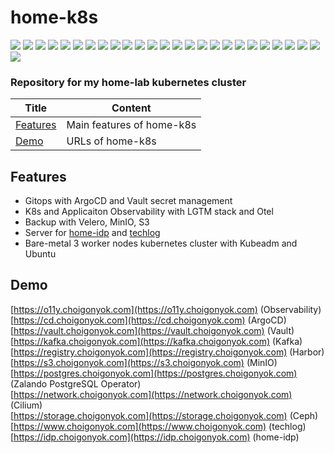 # home-k8s

<img src="https://img.shields.io/badge/Kubernetes-326CE5?style=flat-square&logo=kubernetes&logoColor=white"/> <img src="https://img.shields.io/badge/Helm-0F1689?style=flat-square&logo=helm&logoColor=white"> <img src="https://img.shields.io/badge/Docker-2496ED?style=flat-square&logo=docker&logoColor=white"/> <img src="https://img.shields.io/badge/CILIUM-F8C517?style=flat-square&logo=cilium&logoColor=black"/> <img src="https://img.shields.io/badge/Vault-FFEC6E?style=flat-square&logo=vault&logoColor=black"> <img src="https://img.shields.io/badge/Keycloak-4D4D4D?style=flat-square&logo=keycloak&logoColor=white"> <img src="https://img.shields.io/badge/Harbor-60B932?style=flat-square&logo=harbor&logoColor=white"> <img src="https://img.shields.io/badge/Kafka-231F20?style=flat-square&logo=apachekafka&logoColor=white"> <img src="https://img.shields.io/badge/Ceph-EF5C55?style=flat-square&logo=ceph&logoColor=white"> <img src="https://img.shields.io/badge/Kubeadm-326CE5?style=flat-square&logo=kubernetes&logoColor=white"/> <img src="https://img.shields.io/badge/Ubuntu-E95420?style=flat-square&logo=ubuntu&logoColor=black"> <img src="https://img.shields.io/badge/ArgoCD-EF7B4D?style=flat-square&logo=argo&logoColor=white"/> <img src="https://img.shields.io/badge/Jenkins-D24939?style=flat-square&logo=jenkins&logoColor=white"/> <img src="https://img.shields.io/badge/Kaniko-FFA600?style=flat-square&logo=kaniko&logoColor=white"/> <img src="https://img.shields.io/badge/Alloy-F46800?style=flat-square&logo=grafana&logoColor=white"> <img src="https://img.shields.io/badge/OpenTelemetry-000000?style=flat-square&logo=opentelemetry&logoColor=white"> <img src="https://img.shields.io/badge/Loki-F46800?style=flat-square&logo=grafana&logoColor=white"> <img src="https://img.shields.io/badge/GRAFANA-F46800?style=flat-square&logo=grafana&logoColor=white"> <img src="https://img.shields.io/badge/Tempo-F46800?style=flat-square&logo=grafana&logoColor=white"> <img src="https://img.shields.io/badge/Mimir-F46800?style=flat-square&logo=grafana&logoColor=white"> <img src="https://img.shields.io/badge/NginX-009639?style=flat-square&logo=nginx&logoColor=white"> <img src="https://img.shields.io/badge/MinIO-C72E49?style=flat-square&logo=minio&logoColor=white"> <img src="https://img.shields.io/badge/Velero-5D87BF?style=flat-square&logo=v&logoColor=white"> <img src="https://img.shields.io/badge/PostgreSQL-4169E1?style=flat-square&logo=postgresql&logoColor=white"> <img src="https://img.shields.io/badge/S3-569A31?style=flat-square&logo=amazon s3&logoColor=white"> <img src="https://img.shields.io/badge/Redis-DC382D?style=flat-square&logo=redis&logoColor=white">

### **Repository for my home-lab kubernetes cluster**

| Title         | Content                                 |
|--------------|--------------------------------------|
| [Features](#Features) | Main features of home-k8s                    |
| [Demo](#Demo) | URLs of home-k8s              |

## Features

* Gitops with ArgoCD and Vault secret management
* K8s and Applicaiton Observability with LGTM stack and Otel
* Backup with Velero, MinIO, S3
* Server for [home-idp](https://github.com/choigonyok/home-idp) and [techlog](https://github.com/choigonyok/techlog)
* Bare-metal 3 worker nodes kubernetes cluster with Kubeadm and Ubuntu

## Demo

[https://o11y.choigonyok.com](https://o11y.choigonyok.com) (Observability) <br/>
[https://cd.choigonyok.com](https://cd.choigonyok.com) (ArgoCD) <br/>
[https://vault.choigonyok.com](https://vault.choigonyok.com) (Vault) <br/>
[https://kafka.choigonyok.com](https://kafka.choigonyok.com) (Kafka) <br/>
[https://registry.choigonyok.com](https://registry.choigonyok.com) (Harbor) <br/>
[https://s3.choigonyok.com](https://s3.choigonyok.com) (MinIO) <br/>
[https://postgres.choigonyok.com](https://postgres.choigonyok.com) (Zalando PostgreSQL Operator) <br/>
[https://network.choigonyok.com](https://network.choigonyok.com) (Cilium) <br/>
[https://storage.choigonyok.com](https://storage.choigonyok.com) (Ceph) <br/>
[https://www.choigonyok.com](https://www.choigonyok.com) (techlog) <br/>
[https://idp.choigonyok.com](https://idp.choigonyok.com) (home-idp)
